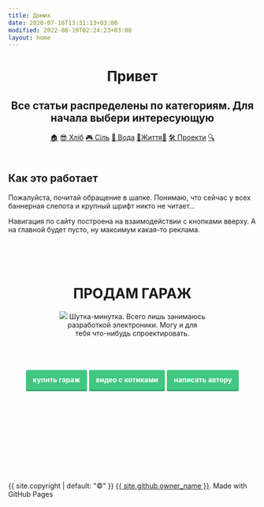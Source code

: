 ```yaml
---
title: Домик
date: 2020-07-16T13:31:13+03:00
modified: 2022-08-19T02:24:23+03:00
layout: home
---
```



<header class="page-header" role="banner" markdown="0">
<h1 class="project-name">Привет</h1>
<h2 class="project-tagline">Все статьи распределены по категориям. Для начала выбери интересующую</h2>
	<div id="nav">
		<a href="{{ '/index' | relative_url }}" title="Домой" class="btn">🏠</a>
		<a href="{{ '/hard/' | relative_url }}" title="Железки" class="btn">😎 Хліб</a>
		<a href="{{ '/code/'   | relative_url }}" title="Программирование" class="btn">🎮 Сіль</a>
		<a href="{{ '/soft/' | relative_url }}" title="Софт" class="btn">💾 Вода</a>
		<a href="{{ '/life/' | relative_url}}" title="Лайфстайл" class="btn">💛Життя💙</a>
		<a href="{{ '/projects/' | relative_url}}" title="Проекты" class="btn">🛠 Проекти</a>
		<a href="{{ '/about'     | relative_url }}" title="Поиск" class="btn">🔍</a>
	</div>
</header>

<main id="content" class="main-content" role="main" markdown="1">

<style>
a.button7 {
  font-weight: 700;
  color: white;
  text-decoration: none;
  padding: .8em 1em calc(.8em + 3px);
  border-radius: 3px;
  background: rgb(64,199,129);
  box-shadow: 0 -3px rgb(53,167,110) inset;
  transition: 0.2s;
  line-height: 3.5;
} 
a.button7:hover { background: rgb(53, 167, 110); }
a.button7:active {
  background: rgb(33,147,90);
  box-shadow: 0 3px rgb(33,147,90) inset;
}
</style>

## Как это работает

Пожалуйста, почитай обращение в шапке. 
Понимаю, что сейчас у всех баннерная 
слепота и крупный шрифт никто не читает...

Навигация по сайту построена на 
взаимодействии с кнопками вверху. 
А на главной будет пусто, ну максимум 
какая-то реклама.


<br>
<br>
<br>




<div style="text-align: center;">
	
<h1>
	<strong>ПРОДАМ ГАРАЖ</strong>
</h1>
	
	
![](#)
Шутка-минутка. Всего лишь занимаюсь  
разработкой электроники. Могу и для  
тебя что-нибудь спроектировать.


<br><br>


<a href="/demo/64/?гараж.txt#0J/RgNC+0YHRgtC40YLQtSwg0LPQsNGA0LDQtiDRg9C20LUg0LrRgtC+LdGC0L4g0LrRg9C/0LjQuw" class="button7">купить гараж</a>
<a href="tg://resolve?domain=memcdn" class="button7">видео с котиками</a>
<a href="/about.html#обратная-связь" class="button7">написать автору</a>

</div>

<br><br><br><br><br><br><br><br><br>




<footer class="site-footer" markdown="0">
	<span class="site-footer-owner">
	{{ site.copyright | default: "©" }}  <a href="/about">{{ site.github.owner_name }}</a>.
	</span>
	<span>
	Made with GitHub Pages
	<!-- <a href="{{ site.github.repository_url }}">GitHub Pages</a>-->
	</span>
<br><br><br><br><br>
</footer>

</main>

<script>
// переопределение всех внешних ссылок на открытие в новой вкладке
var links = document.links;
for (var i = 0, linksLength = links.length; i < linksLength; i++) {
	if (links[i].hostname != window.location.hostname) { links[i].target = '_blank'; }
}
</script>
